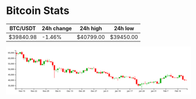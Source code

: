 # Bitcoin Stats

BTC/USDT|24h change|24h high|24h low|
|---|---|---|---|
|$39840.98|-1.46%|$40799.00|$39450.00|

<img src="./chart.svg">
